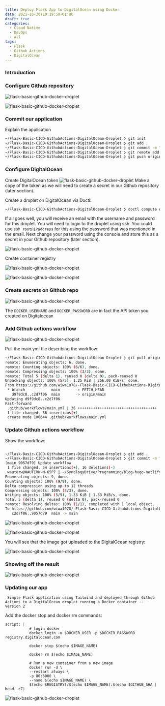 ```yaml
---
title: Deploy Flask App to DigitalOcean using Docker
date: 2021-10-20T10:19:50+01:00
draft: true
categories:
  - Cloud Native
  - DevOps
  - All
tags:
  - Flask
  - Github Actions
  - DigitalOcean
---
```


### Introduction

### Configure Github repository

![flask-basic-github-docker-droplet](/images/2021-11-20-3.png)

![flask-basic-github-docker-droplet](/images/2021-11-20-4.png)

### Commit our application

Explain the application

```bash
~/Flask-Basic-CICD-GithubActions-DigitalOcean-Droplet ❯ git init
~/Flask-Basic-CICD-GithubActions-DigitalOcean-Droplet ❯ git add .
~/Flask-Basic-CICD-GithubActions-DigitalOcean-Droplet ❯ git commit -m "Initial commit"
~/Flask-Basic-CICD-GithubActions-DigitalOcean-Droplet ❯ git remote add origin https://github.com/wiwa1978/Flask-Basic-CICD-GithubActions-DigitalOcean-Droplet.git
~/Flask-Basic-CICD-GithubActions-DigitalOcean-Droplet ❯ git push origin main
```

### Configure DigitalOcean

Create DigitalOcean token
![flask-basic-github-docker-droplet](/images/2021-11-20-8.png)
Make a copy of the token as we will need to create a secret in our Github repository (later section).

Create a droplet on DigitalOcean via Doctl:

```bash
~/Flask-Basic-CICD-GithubActions-DigitalOcean-Droplet ❯ doctl compute droplet create Flask-server --image docker-18-04 --size s-1vcpu-1gb --region ams3  --wait
```

If all goes well, you will receive an email with the username and password for this droplet. You will need to login to the droplet using ssh. You could use `ssh root@IPaddress` for this using the password that was mentioned in the email. Next change your password using the console and store this as a secret in your Github repository (later section).

![flask-basic-github-docker-droplet](/images/2021-11-20-1.png)

Create container registry

![flask-basic-github-docker-droplet](/images/2021-11-20-6.png)

![flask-basic-github-docker-droplet](/images/2021-11-20-7.png)

### Create secrets on Github repo

![flask-basic-github-docker-droplet](/images/2021-11-20-5.png)

The `DOCKER_USERNAME` and `DOCKER_PASSWORD` are in fact the API token you created on Digitalocean

### Add Github actions workflow

![flask-basic-github-docker-droplet](/images/2021-11-20-9.png)

Pull the main.yml file describing the workflow:

```bash
~/Flask-Basic-CICD-GithubActions-DigitalOcean-Droplet ❯ git pull origin main
remote: Enumerating objects: 6, done.
remote: Counting objects: 100% (6/6), done.
remote: Compressing objects: 100% (3/3), done.
remote: Total 5 (delta 1), reused 0 (delta 0), pack-reused 0
Unpacking objects: 100% (5/5), 1.25 KiB | 256.00 KiB/s, done.
From https://github.com/wiwa1978/-Flask-Basic-CICD-GithubActions-DigitalOcean-Droplet
 * branch            main       -> FETCH_HEAD
   d9f9dc8..c2d7f06  main       -> origin/main
Updating d9f9dc8..c2d7f06
Fast-forward
 .github/workflows/main.yml | 36 ++++++++++++++++++++++++++++++++++++
 1 file changed, 36 insertions(+)
 create mode 100644 .github/workflows/main.yml
```

### Update Github actions workflow

Show the workflow:

```yaml

```

```bash
~/Flask-Basic-CICD-GithubActions-DigitalOcean-Droplet ❯ git add .
~/Flask-Basic-CICD-GithubActions-DigitalOcean-Droplet ❯ git commit -m "Update workflow"
[main 9057d79] Update workflow
 1 file changed, 54 insertions(+), 16 deletions(-)
 wauterw@WAUTERW-M-65P7  ~/SynologyDrive/Programming/blog-hugo-netlify-code/Flask/Flask-Basic-CICD-GithubActions-DigitalOcean-Droplet   main  git push origin main
Enumerating objects: 9, done.
Counting objects: 100% (9/9), done.
Delta compression using up to 12 threads
Compressing objects: 100% (3/3), done.
Writing objects: 100% (5/5), 1.33 KiB | 1.33 MiB/s, done.
Total 5 (delta 1), reused 0 (delta 0), pack-reused 0
remote: Resolving deltas: 100% (1/1), completed with 1 local object.
To https://github.com/wiwa1978/-Flask-Basic-CICD-GithubActions-DigitalOcean-Droplet.git
   c2d7f06..9057d79  main -> main
```

![flask-basic-github-docker-droplet](/images/2021-11-20-10.png)

![flask-basic-github-docker-droplet](/images/2021-11-20-11.png)

You will see that the image got uploaded to the DigitalOcean registry:

![flask-basic-github-docker-droplet](/images/2021-11-20-12.png)

### Showing off the result

![flask-basic-github-docker-droplet](/images/2021-11-20-13.png)

### Updating our app

```
 Simple Flask application using Tailwind and deployed through Github Actions to a DigitalOcean droplet running a Docker container -- version 2
```

Add the docker stop and docker rm commands:

```
script: |
           # login docker
           docker login -u $DOCKER_USER -p $DOCKER_PASSWORD registry.digitalocean.com

           docker stop $(echo $IMAGE_NAME)

           docker rm $(echo $IMAGE_NAME)

           # Run a new container from a new image
           docker run -d \
           --restart always \
           -p 80:5000 \
           --name $(echo $IMAGE_NAME) \
           $(echo $REGISTRY)/$(echo $IMAGE_NAME):$(echo $GITHUB_SHA | head -c7)
```

![flask-basic-github-docker-droplet](/images/2021-11-20-14.png)
